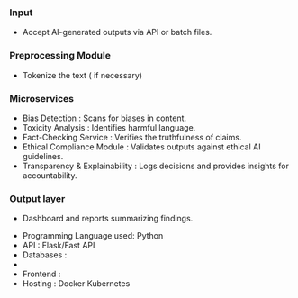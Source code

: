 


### Input 
- Accept AI-generated outputs via API or batch files.

### Preprocessing Module
- Tokenize the text ( if necessary)

### Microservices
- Bias Detection : Scans for biases in content.
- Toxicity Analysis : Identifies harmful language.
- Fact-Checking Service : Verifies the truthfulness of claims.
- Ethical Compliance Module : Validates outputs against ethical AI guidelines.
- Transparency & Explainability :  Logs decisions and provides insights for accountability.

### Output layer 
- Dashboard and reports summarizing findings.



* Programming Language used: Python
* API : Flask/Fast API
* Databases :
* 
* Frontend :  
* Hosting : Docker Kubernetes



